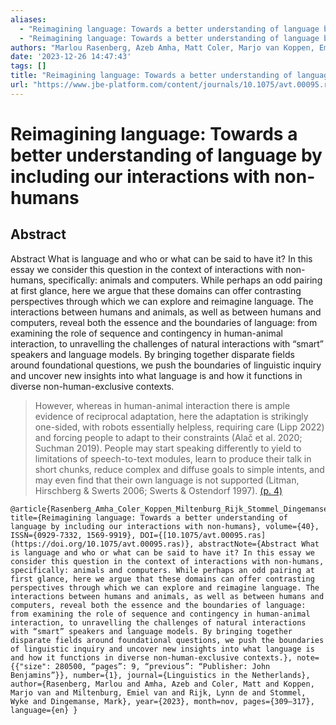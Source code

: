 ```yaml
---
aliases:
  - "Reimagining language: Towards a better understanding of language by including our interactions with non-humans"
  - "Reimagining language: Towards a better understanding of language by including our interactions with non-humans"
authors: "Marlou Rasenberg, Azeb Amha, Matt Coler, Marjo van Koppen, Emiel van Miltenburg, Lynn de Rijk, Wyke Stommel, Mark Dingemanse"
date: '2023-12-26 14:47:43'
tags: []
title: "Reimagining language: Towards a better understanding of language by including our interactions with non-humans"
url: "https://www.jbe-platform.com/content/journals/10.1075/avt.00095.ras"
---
```


# Reimagining language: Towards a better understanding of language by including our interactions with non-humans




## Abstract
Abstract What is language and who or what can be said to have it? In this essay we consider this question in the context of interactions with non-humans, specifically: animals and computers. While perhaps an odd pairing at first glance, here we argue that these domains can offer contrasting perspectives through which we can explore and reimagine language. The interactions between humans and animals, as well as between humans and computers, reveal both the essence and the boundaries of language: from examining the role of sequence and contingency in human-animal interaction, to unravelling the challenges of natural interactions with “smart” speakers and language models. By bringing together disparate fields around foundational questions, we push the boundaries of linguistic inquiry and uncover new insights into what language is and how it functions in diverse non-human-exclusive contexts.




> However, whereas in human-animal interaction there is ample evidence of reciprocal adaptation, here the adaptation is strikingly one-sided, with robots essentially helpless, requiring care (Lipp 2022) and forcing people to adapt to their constraints (Alač et al. 2020; Suchman 2019). People may start speaking differently to yield to limitations of speech-to-text modules, learn to produce their talk in short chunks, reduce complex and diffuse goals to simple intents, and may even find that their own language is not supported (Litman, Hirschberg &amp; Swerts 2006; Swerts &amp; Ostendorf 1997). [(p. 4)](zotero://open-pdf/library/items/BKEJM2EH?page=4)






```
@article{Rasenberg_Amha_Coler_Koppen_Miltenburg_Rijk_Stommel_Dingemanse_2023, title={Reimagining language: Towards a better understanding of language by including our interactions with non-humans}, volume={40}, ISSN={0929-7332, 1569-9919}, DOI={[10.1075/avt.00095.ras](https://doi.org/10.1075/avt.00095.ras)}, abstractNote={Abstract What is language and who or what can be said to have it? In this essay we consider this question in the context of interactions with non-humans, specifically: animals and computers. While perhaps an odd pairing at first glance, here we argue that these domains can offer contrasting perspectives through which we can explore and reimagine language. The interactions between humans and animals, as well as between humans and computers, reveal both the essence and the boundaries of language: from examining the role of sequence and contingency in human-animal interaction, to unravelling the challenges of natural interactions with “smart” speakers and language models. By bringing together disparate fields around foundational questions, we push the boundaries of linguistic inquiry and uncover new insights into what language is and how it functions in diverse non-human-exclusive contexts.}, note={{"size": 280500, “pages”: 9, “previous”: “Publisher: John Benjamins”}}, number={1}, journal={Linguistics in the Netherlands}, author={Rasenberg, Marlou and Amha, Azeb and Coler, Matt and Koppen, Marjo van and Miltenburg, Emiel van and Rijk, Lynn de and Stommel, Wyke and Dingemanse, Mark}, year={2023}, month=nov, pages={309–317}, language={en} }
```